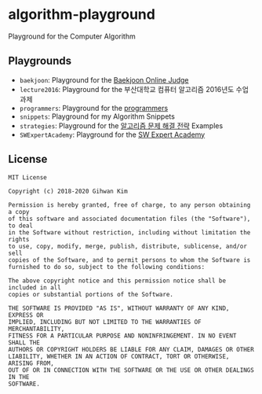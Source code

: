 # algorithm-playground

Playground for the Computer Algorithm

## Playgrounds

- `baekjoon`: Playground for the [Baekjoon Online Judge]
- `lecture2016`: Playground for the 부산대학교 컴퓨터 알고리즘 2016년도 수업 과제
- `programmers`: Playground for the [programmers]
- `snippets`: Playground for my Algorithm Snippets
- `strategies`: Playground for the [알고리즘 문제 해결 전략] Examples
- `SWExpertAcademy`: Playground for the [SW Expert Academy]

## License

```
MIT License

Copyright (c) 2018-2020 Gihwan Kim

Permission is hereby granted, free of charge, to any person obtaining a copy
of this software and associated documentation files (the "Software"), to deal
in the Software without restriction, including without limitation the rights
to use, copy, modify, merge, publish, distribute, sublicense, and/or sell
copies of the Software, and to permit persons to whom the Software is
furnished to do so, subject to the following conditions:

The above copyright notice and this permission notice shall be included in all
copies or substantial portions of the Software.

THE SOFTWARE IS PROVIDED "AS IS", WITHOUT WARRANTY OF ANY KIND, EXPRESS OR
IMPLIED, INCLUDING BUT NOT LIMITED TO THE WARRANTIES OF MERCHANTABILITY,
FITNESS FOR A PARTICULAR PURPOSE AND NONINFRINGEMENT. IN NO EVENT SHALL THE
AUTHORS OR COPYRIGHT HOLDERS BE LIABLE FOR ANY CLAIM, DAMAGES OR OTHER
LIABILITY, WHETHER IN AN ACTION OF CONTRACT, TORT OR OTHERWISE, ARISING FROM,
OUT OF OR IN CONNECTION WITH THE SOFTWARE OR THE USE OR OTHER DEALINGS IN THE
SOFTWARE.
```

[baekjoon online judge]: https://www.acmicpc.net
[programmers]: https://programmers.co.kr
[알고리즘 문제 해결 전략]: http://book.algospot.com
[sw expert academy]: https://www.swexpertacademy.com
